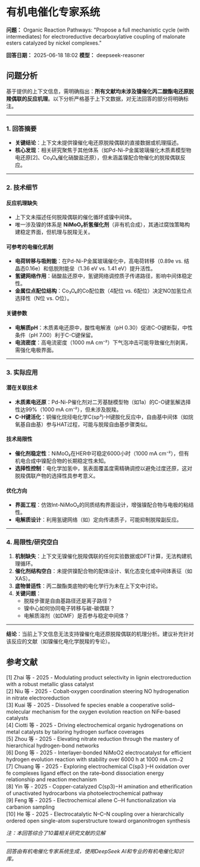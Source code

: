 # 有机电催化专家系统

**问题：** Organic Reaction Pathways: "Propose a full mechanistic cycle (with intermediates) for electroreductive decarboxylative coupling of malonate esters catalyzed by nickel complexes."

**回答日期：** 2025-06-18 18:02
**模型：** deepseek-reasoner

## 问题分析
基于提供的上下文信息，需明确指出：**所有文献均未涉及镍催化丙二酸酯电还原脱羧偶联的反应机理**。以下分析严格基于上下文数据，对无法回答的部分将明确标注。

---

### 1. 回答摘要    
- **关键结论**：上下文未提供镍催化电还原脱羧偶联的直接数据或机理描述。      
- **核心发现**：相关研究聚焦于其他体系（如Pd-Ni-P金属玻璃催化木质素模型物电还原[2]、Co₃O₄催化硝酸盐还原），但未涵盖镍配合物催化的脱羧偶联反应。    

---

### 2. 技术细节    
#### 反应机理缺失    
- 上下文未描述任何脱羧偶联的催化循环或镍中间体。      
- 唯一涉及镍的体系是 **NiMoO₂析氢催化剂**（非有机合成），其通过腐蚀策略构建稳定界面，但机理与脱羧无关。    

#### 可参考的电催化机制    
- **电荷转移与吸附能**：在Pd-Ni-P金属玻璃催化中，高电荷转移（0.89e vs. 结晶态0.16e）和低脱附能垒（1.36 eV vs. 1.41 eV）提升活性。      
- **氢键网络作用**：硝酸盐还原中，氢键网络调控质子传递路径，影响中间体稳定性。      
- **金属位点配位结构**：Co₃O₄的Co配位数（4配位 vs. 6配位）决定NO加氢位点选择性（N位 vs. O位）。    

#### 关键参数    
- **电解质pH**：木质素电还原中，酸性电解液（pH 0.30）促进C-O键断裂，中性条件（pH 7.00）利于C-C键保留。      
- **电流密度**：高电流密度（1000 mA cm⁻²）下气泡冲击可能导致催化剂剥离，需强化电极界面。    

---

### 3. 实际应用    
#### 潜在关联技术    
- **木质素电还原**：Pd-Ni-P催化剂对二芳基醚模型物（如1a）的C-O键氢解选择性达99%（1000 mA cm⁻²），但未涉及脱羧。      
- **C-H键活化**：铜催化烷烃电化学C(sp³)-H键胺化反应中，自由基中间体（如烷氧基自由基）参与HAT过程，可能与脱羧自由基步骤类似。    

#### 技术局限性    
- **催化剂稳定性**：NiMoO₂在HER中可稳定6000小时（1000 mA cm⁻²），但有机电合成中镍配合物的长期稳定性未知。      
- **选择性控制**：电化学加氢中，氢表面覆盖度需精确调控以避免过度还原，这对脱羧偶联产物的选择性具参考意义。    

#### 优化方向    
- **界面工程**：仿效Int-NiMoO₂的同质结构界面设计，增强镍配合物与电极的粘结性。      
- **电解质设计**：利用氢键网络（如）定向传递质子，可能抑制脱羧副反应。    

---

### 4. 局限性/研究空白    
1. **机制缺失**：上下文无镍催化脱羧偶联的任何实验数据或DFT计算，无法构建机理循环。    
2. **催化剂结构空白**：未提供镍配合物的配体设计、氧化态变化或中间体表征（如XAS）。    
3. **底物普适性**：丙二酸酯类底物的电化学行为未在上下文中讨论。    
4. **关键问题**：    
   - 脱羧步骤是自由基路径还是离子路径？      
   - 镍中心如何协同电子转移与碳-碳偶联？      
   - 电解质溶剂（如DMF）是否参与稳定中间体？    

---

**结论**：当前上下文信息无法支持镍催化电还原脱羧偶联的机理分析。建议补充针对该反应的文献（如镍催化电化学脱羧的专论）。

## 参考文献
[1] Zhai 等 - 2025 - Modulating product selectivity in lignin electroreduction with a robust metallic glass catalyst  
[2] Niu 等 - 2025 - Cobalt‐oxygen coordination steering NO hydrogenation in nitrate electroreduction  
[3] Kuai 等 - 2025 - Dissolved fe species enable a cooperative solid–molecular mechanism for the oxygen evolution reaction on NiFe-based catalysts  
[4] Ciotti 等 - 2025 - Driving electrochemical organic hydrogenations on metal catalysts by tailoring hydrogen surface coverages  
[5] Zhou 等 - 2025 - Elevating nitrate reduction through the mastery of hierarchical hydrogen-bond networks  
[6] Dong 等 - 2025 - Interlayer-bonded NiMoO2 electrocatalyst for efficient hydrogen evolution reaction with stability over 6000 h at 1000 mA cm−2  
[7] Chuang 等 - 2025 - Exploring electrochemical C(sp3 )–H oxidation over fe complexes ligand effect on the rate–bond dissociation energy relationship and reaction mechanism  
[8] Yin 等 - 2025 - Copper-catalyzed C(sp3)−H amination and etherification of unactivated hydrocarbons via photoelectrochemical pathway  
[9] Feng 等 - 2025 - Electrochemical allene C─H functionalization via carbanion sampling  
[10] He 等 - 2025 - Electrocatalytic N–C–N coupling over a hierarchically ordered open single-atom superstructure toward organonitrogen synthesis  

*注：本回答综合了10篇相关研究文献的见解*

---
*回答由有机电催化专家系统生成，使用DeepSeek AI和专业的有机电催化知识库。*